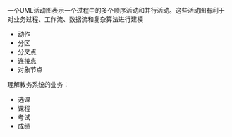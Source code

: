 一个UML活动图表示一个过程中的多个顺序活动和并行活动。这些活动图有利于对业务过程、工作流、数据流和复杂算法进行建模

- 动作
- 分区
- 分叉点
- 连接点
- 对象节点



理解教务系统的业务：

- 选课
- 课程
- 考试
- 成绩